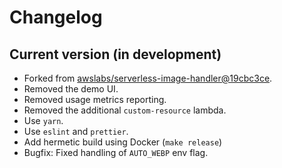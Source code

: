 # Changelog

## Current version (in development)

* Forked from [awslabs/serverless-image-handler@19cbc3ce](https://github.com/awslabs/serverless-image-handler/tree/19cbc3ce759d7c8d8ddc35081972d7ac1daf0c71).
* Removed the demo UI.
* Removed usage metrics reporting.
* Removed the additional `custom-resource` lambda.
* Use `yarn`.
* Use `eslint` and `prettier`.
* Add hermetic build using Docker (`make release`)
* Bugfix: Fixed handling of `AUTO_WEBP` env flag.
